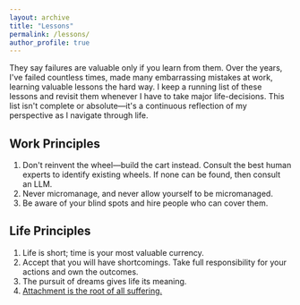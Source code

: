 ```yaml
---
layout: archive
title: "Lessons"
permalink: /lessons/
author_profile: true
---
```


They say failures are valuable only if you learn from them. Over the years, I've failed countless times, made many embarrassing mistakes at work, learning valuable lessons the hard way. I keep a running list of these lessons and revisit them whenever I have to take major life-decisions. This list isn't complete or absolute—it's a continuous reflection of my perspective as I navigate through life.

## Work Principles

1. Don't reinvent the wheel—build the cart instead. Consult the best human experts to identify existing wheels. If none can be found, then consult an LLM.
2. Never micromanage, and never allow yourself to be micromanaged.
3. Be aware of your blind spots and hire people who can cover them.

## Life Principles

1. Life is short; time is your most valuable currency.
2. Accept that you will have shortcomings. Take full responsibility for your actions and own the outcomes.
3. The pursuit of dreams gives life its meaning.
4. [Attachment is the root of all suffering.](https://en.wikipedia.org/wiki/Four_Noble_Truths)
